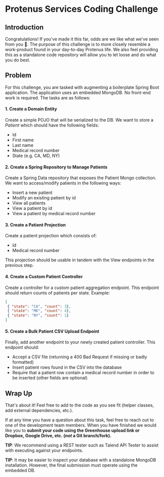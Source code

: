 # Protenus Services Coding Challenge

## Introduction

Congratulations! If you've made it this far, odds are we like what we've seen from you :muscle:. The purpose of this 
challenge is to more closely resemble a work-product found in your day-to-day Protenus life. We also feel providing this
as a standalone code repository will allow you to let loose and do what you do best. 

## Problem
For this challenge, you are tasked with augmenting a boilerplate Spring Boot application. The application uses an
embedded MongoDB. No front-end work is required. The tasks are as follows:

#### 1. Create a Domain Entity
Create a simple POJO that will be serialized to the DB. We want to store a *Patient* which should have the following
fields:

 * Id
 * First name
 * Last name
 * Medical record number
 * State (e.g. CA, MD, NY)
 
#### 2. Create a Spring Repository to Manage Patients
Create a Spring Data repository that exposes the Patient Mongo collection. We want to access/modify patients in the
following ways:

 * Insert a new patient
 * Modify an existing patient by id
 * View all patients
 * View a patient by id
 * View a patient by medical record number
 
#### 3. Create a Patient Projection
Create a patient projection which consists of:

 * Id
 * Medical record number
 
This projection should be usable in tandem with the View endpoints in the previous step.

#### 4. Create a Custom Patient Controller
Create a controller for a custom patient aggregation endpoint. This endpoint should return counts of patients per state.
Example:

```json
[
 { "state": "CA", "count": 3},
 { "state": "MD", "count": 4},
 { "state": "NY", "count": 1}
]
``` 

#### 5. Create a Bulk Patient CSV Upload Endpoint
Finally, add another endpoint to your newly created patient controller. This endpoint should:

 * Accept a CSV file (returning a 400 Bad Request if missing or badly formatted)
 * Insert patient rows found in the CSV into the database
 * Require that a patient row contain a medical record number in order to be inserted (other fields are optional)


## Wrap Up

That's about it! Feel free to add to the code as you see fit (helper classes, add external dependencies, etc.). 

If at any time you have a question about this task, feel free to reach out to one of the development team members. When
you have finished we would like you to **submit your code using the Greenhouse upload link or Dropbox, Google Drive,
etc. (*not* a Git branch/fork).**

**TIP**: We recommend using a REST tester such as Talend API Tester to assist with executing against your endpoints.

**TIP**: It may be easier to inspect your database with a standalone MongoDB installation. However, the final submission
must operate using the embedded DB.
